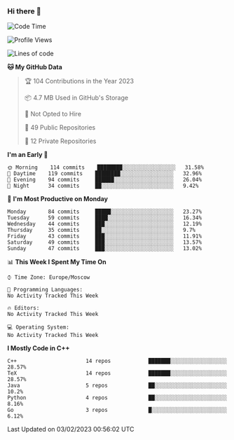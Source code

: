 ### Hi there 👋

<!--
**SemenMartynov/SemenMartynov** is a ✨ _special_ ✨ repository because its `README.md` (this file) appears on your GitHub profile.

Here are some ideas to get you started:

- 🔭 I’m currently working on ...
- 🌱 I’m currently learning ...
- 👯 I’m looking to collaborate on ...
- 🤔 I’m looking for help with ...
- 💬 Ask me about ...
- 📫 How to reach me: ...
- 😄 Pronouns: ...
- ⚡ Fun fact: ...
-->

<!--START_SECTION:waka-->
![Code Time](http://img.shields.io/badge/Code%20Time-0%20secs-blue)

![Profile Views](http://img.shields.io/badge/Profile%20Views-1-blue)

![Lines of code](https://img.shields.io/badge/From%20Hello%20World%20I%27ve%20Written-3%20Million%20lines%20of%20code-blue)

**🐱 My GitHub Data** 

> 🏆 104 Contributions in the Year 2023
 > 
> 📦 4.7 MB Used in GitHub's Storage 
 > 
> 🚫 Not Opted to Hire
 > 
> 📜 49 Public Repositories 
 > 
> 🔑 12 Private Repositories  
 > 
**I'm an Early 🐤** 

```text
🌞 Morning    114 commits    ████████░░░░░░░░░░░░░░░░░   31.58% 
🌆 Daytime    119 commits    ████████░░░░░░░░░░░░░░░░░   32.96% 
🌃 Evening    94 commits     ██████░░░░░░░░░░░░░░░░░░░   26.04% 
🌙 Night      34 commits     ██░░░░░░░░░░░░░░░░░░░░░░░   9.42%

```
📅 **I'm Most Productive on Monday** 

```text
Monday       84 commits     █████░░░░░░░░░░░░░░░░░░░░   23.27% 
Tuesday      59 commits     ████░░░░░░░░░░░░░░░░░░░░░   16.34% 
Wednesday    44 commits     ███░░░░░░░░░░░░░░░░░░░░░░   12.19% 
Thursday     35 commits     ██░░░░░░░░░░░░░░░░░░░░░░░   9.7% 
Friday       43 commits     ███░░░░░░░░░░░░░░░░░░░░░░   11.91% 
Saturday     49 commits     ███░░░░░░░░░░░░░░░░░░░░░░   13.57% 
Sunday       47 commits     ███░░░░░░░░░░░░░░░░░░░░░░   13.02%

```


📊 **This Week I Spent My Time On** 

```text
⌚︎ Time Zone: Europe/Moscow

💬 Programming Languages: 
No Activity Tracked This Week

🔥 Editors: 
No Activity Tracked This Week

💻 Operating System: 
No Activity Tracked This Week

```

**I Mostly Code in C++** 

```text
C++                      14 repos            ███████░░░░░░░░░░░░░░░░░░   28.57% 
TeX                      14 repos            ███████░░░░░░░░░░░░░░░░░░   28.57% 
Java                     5 repos             ██░░░░░░░░░░░░░░░░░░░░░░░   10.2% 
Python                   4 repos             ██░░░░░░░░░░░░░░░░░░░░░░░   8.16% 
Go                       3 repos             █░░░░░░░░░░░░░░░░░░░░░░░░   6.12%

```



 Last Updated on 03/02/2023 00:56:02 UTC
<!--END_SECTION:waka-->